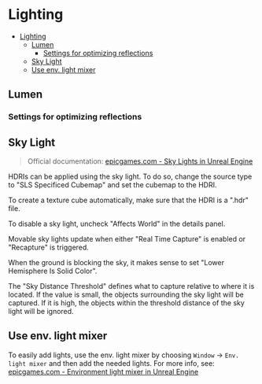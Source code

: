 # Lighting

- [Lighting](#lighting)
  - [Lumen](#lumen)
    - [Settings for optimizing reflections](#settings-for-optimizing-reflections)
  - [Sky Light](#sky-light)
  - [Use env. light mixer](#use-env-light-mixer)

## Lumen

### Settings for optimizing reflections

## Sky Light

> Official documentation: [epicgames.com - Sky Lights in Unreal Engine](https://dev.epicgames.com/documentation/en-us/unreal-engine/sky-lights-in-unreal-engine)

HDRIs can be applied using the sky light. To do so, change the source type to "SLS Specificed Cubemap" and set the cubemap to the HDRI.

To create a texture cube automatically, make sure that the HDRI is a ".hdr" file.

To disable a sky light, uncheck "Affects World" in the details panel.

Movable sky lights update when either "Real Time Capture" is enabled or "Recapture" is triggered.

When the ground is blocking the sky, it makes sense to set "Lower Hemisphere Is Solid Color".

The "Sky Distance Threshold" defines what to capture relative to where it is located. If the value is small, the objects surrounding the sky light will be captured. If it is high, the objects within the threshold distance of the sky light will be ignored.

## Use env. light mixer
To easily add lights, use the env. light mixer by choosing `Window` -> `Env. light mixer` and then add the needed lights. For more info, see: [epicgames.com - Environment light mixer in Unreal Engine](https://dev.epicgames.com/documentation/en-us/unreal-engine/environment-light-mixer-in-unreal-engine)